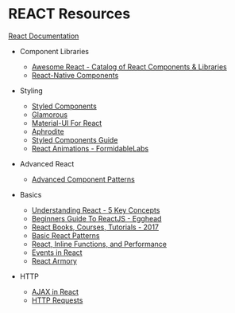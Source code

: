 # REACT Resources

[React Documentation](reactjs.org)

* Component Libraries

  * [Awesome React - Catalog of React Components & Libraries](https://github.com/brillout/awesome-react-components)
  * [React-Native Components](http://www.awesome-react-native.com/)

* Styling

  * [Styled Components](https://www.styled-components.com/)
  * [Glamorous](https://glamorous.rocks/)
  * [Material-UI For React](http://www.material-ui.com/)
  * [Aphrodite](https://github.com/Khan/aphrodite)
  * [Styled Components Guide](https://www.sitepoint.com/style-react-components-styled-components/)
  * [React Animations - FormidableLabs](https://github.com/FormidableLabs/react-animations)

* Advanced React

  * [Advanced Component Patterns](https://egghead.io/courses/advanced-react-component-patterns)

* Basics

  * [Understanding React - 5 Key Concepts](https://medium.freecodecamp.org/the-5-things-you-need-to-know-to-understand-react-a1dbd5d114a3)
  * [Beginners Guide To ReactJS - Egghead](https://egghead.io/courses/the-beginner-s-guide-to-reactjs)
  * [React Books, Courses, Tutorials - 2017](https://reactdom.com/blog/reactjs-books)
  * [Basic React Patterns](https://reactpatterns.com/)
  * [React, Inline Functions, and Performance](https://cdb.reacttraining.com/react-inline-functions-and-performance-bdff784f5578)
  * [Events in React](https://reactarmory.com/guides/react-events-cheatsheet)
  * [React Armory](https://reactarmory.com/)

* HTTP

  * [AJAX in React](https://daveceddia.com/ajax-requests-in-react/)
  * [HTTP Requests](https://javascriptplayground.com/http-requests-reactjs/)

